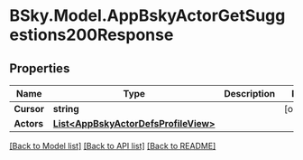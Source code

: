 # BSky.Model.AppBskyActorGetSuggestions200Response

## Properties

Name | Type | Description | Notes
------------ | ------------- | ------------- | -------------
**Cursor** | **string** |  | [optional] 
**Actors** | [**List&lt;AppBskyActorDefsProfileView&gt;**](AppBskyActorDefsProfileView.md) |  | 

[[Back to Model list]](../README.md#documentation-for-models) [[Back to API list]](../README.md#documentation-for-api-endpoints) [[Back to README]](../README.md)

